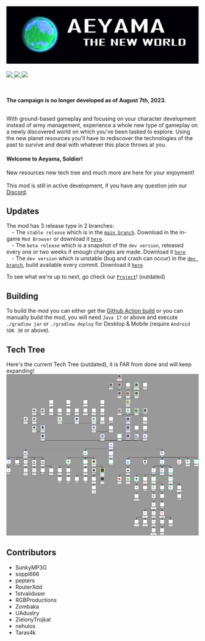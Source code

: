 <img src="https://raw.githubusercontent.com/Aeyama-Mod/aeyama/main/src/assets/sprites/logo.png"/>
<br><br>

<a href="https://discord.gg/rNhkswkJst">
    <img src="https://img.shields.io/discord/1061344630987292835?color=287e29&label=Discord&logo=Discord&style=for-the-badge"/>
</a>
<a href="https://github.com/Aeyama-Mod/aeyama/releases/latest">
    <img src="https://img.shields.io/github/downloads/Aeyama-Mod/aeyama/total?color=287e29&logo=github&style=for-the-badge"/>
</a>
<a href="https://github.com/Aeyama-Mod/aeyama/commits/main">
    <img src="https://img.shields.io/github/last-commit/Aeyama-Mod/aeyama?color=287e29&style=for-the-badge"/>
</a>
<br><br><br>

**The campaign is no longer developed as of August 7th, 2023.**<br><br>

With ground-based gameplay and focusing on your character development instead of army management, experience a whole new type of gameplay on a newly discovered world on which you've been tasked to explore. Using the new planet resources you'll have to rediscover the technologies of the past to survive and deal with whatever this place throws at you.

#### Welcome to Aeyama, Soldier!

New resources new tech tree and much more are here for your enjoyment!
<br><br>
This mod is still in active development, if you have any question join our [Discord][Discord].

## Updates
The mod has 3 release type in 2 branches:<br>
&emsp;- The `stable release` which is in the [`main branch`][BranchMain]. Download in the in-game `Mod Browser` or download it [`here`][Download].<br>
&emsp;- The `beta release` which is a snapshot of the `dev version`, released every one or two weeks if enough changes are made. Download it [`here`][Download]<br>
&emsp;- The `dev version` which is unstable (bug and crash can occur) in the [`dev branch`][BranchDev], build available every commit. Download it [`here`][GithubBuild]<br>

To see what we're up to next, go check our [`Project`][GithubProject]! (outdated)

## Building

To build the mod you can either get the [Github Action build][GithubBuild] or you can manually build the mod, you will need `Java 17` or above and execute `./gradlew jar` or `./gradlew deploy` for Desktop & Mobile (require `Android SDK 30` or above).

## Tech Tree
Here's the current Tech Tree (outdated), it is FAR from done and will keep expanding!
<img src="https://raw.githubusercontent.com/Aeyama-Mod/aeyama/main/src/assets/sprites/tech.drawio.png"/>

## Contributors
<ul>
    <li>SunkyMP3G</li>
    <li>soppi666</li>
    <li>pepters</li>
    <li>RouterXdd</li>
    <li>1stvaliduser</li>
    <li>RGBProductions</li>
    <li>Zombaka</li>
    <li>UAdustry</li>
    <li>ZielonyTrojkat</li>
    <li>nehulos</li>
    <li>Taras4k</li>
</ul>

<!--------------------------------------------------------------------------------->

[Logo]: https://raw.githubusercontent.com/Aeyama-Mod/aeyama/main/src/assets/sprites/logo.png

[GitHubProject]: https://github.com/users/FredyJabe/projects/2
[GitHubBuild]: https://github.com/Aeyama-Mod/aeyama/actions
[BranchMain]: https://github.com/Aeyama-Mod/aeyama/tree/main
[BranchDev]: https://github.com/Aeyama-Mod/aeyama/tree/dev

[Discord]: https://discord.gg/rNhkswkJst
[Download]: https://github.com/Aeyama-Mod/aeyama/releases/latest
[LastCommit]: https://github.com/Aeyama-Mod/aeyama/commits/main

[DiscordBadge]: https://img.shields.io/discord/1061344630987292835?color=287e29&label=Discord&logo=Discord&style=for-the-badge
[DownloadBadge]: https://img.shields.io/github/downloads/Aeyama-Mod/aeyama/total?color=287e29&logo=github&style=for-the-badge
[LastCommitBadge]: https://img.shields.io/github/last-commit/Aeyama-Mod/aeyama?color=287e29&style=for-the-badge
